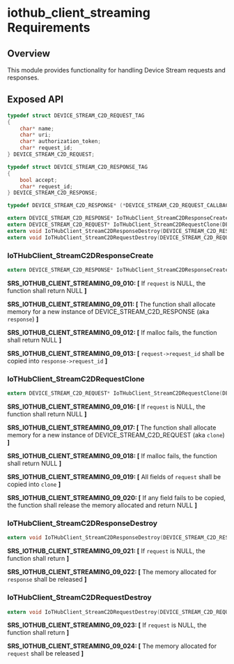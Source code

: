 # iothub_client_streaming Requirements


## Overview

This module provides functionality for handling Device Stream requests and responses.  


## Exposed API

```c
typedef struct DEVICE_STREAM_C2D_REQUEST_TAG
{
    char* name;
    char* uri;
    char* authorization_token;
    char* request_id;
} DEVICE_STREAM_C2D_REQUEST;

typedef struct DEVICE_STREAM_C2D_RESPONSE_TAG
{
    bool accept;
    char* request_id;
} DEVICE_STREAM_C2D_RESPONSE;

typedef DEVICE_STREAM_C2D_RESPONSE* (*DEVICE_STREAM_C2D_REQUEST_CALLBACK)(DEVICE_STREAM_C2D_REQUEST* request, const void* context);

extern DEVICE_STREAM_C2D_RESPONSE* IoTHubClient_StreamC2DResponseCreate(DEVICE_STREAM_C2D_REQUEST* request, bool accept, char* data, char* content_type, char* content_encoding);
extern DEVICE_STREAM_C2D_REQUEST* IoTHubClient_StreamC2DRequestClone(DEVICE_STREAM_C2D_REQUEST* request);
extern void IoTHubClient_StreamC2DResponseDestroy(DEVICE_STREAM_C2D_RESPONSE* response);
extern void IoTHubClient_StreamC2DRequestDestroy(DEVICE_STREAM_C2D_REQUEST* request);
```


### IoTHubClient_StreamC2DResponseCreate

```c
extern DEVICE_STREAM_C2D_RESPONSE* IoTHubClient_StreamC2DResponseCreate(DEVICE_STREAM_C2D_REQUEST* request, bool accept, char* data, char* content_type, char* content_encoding);
```

**SRS_IOTHUB_CLIENT_STREAMING_09_010: [** If `request` is NULL, the function shall return NULL **]**

**SRS_IOTHUB_CLIENT_STREAMING_09_011: [** The function shall allocate memory for a new instance of DEVICE_STREAM_C2D_RESPONSE (aka `response`) **]**

**SRS_IOTHUB_CLIENT_STREAMING_09_012: [** If malloc fails, the function shall return NULL **]**

**SRS_IOTHUB_CLIENT_STREAMING_09_013: [** `request->request_id` shall be copied into `response->request_id` **]**


### IoTHubClient_StreamC2DRequestClone

```c
extern DEVICE_STREAM_C2D_REQUEST* IoTHubClient_StreamC2DRequestClone(DEVICE_STREAM_C2D_REQUEST* request);
```

**SRS_IOTHUB_CLIENT_STREAMING_09_016: [** If `request` is NULL, the function shall return NULL **]**

**SRS_IOTHUB_CLIENT_STREAMING_09_017: [** The function shall allocate memory for a new instance of DEVICE_STREAM_C2D_REQUEST (aka `clone`) **]**

**SRS_IOTHUB_CLIENT_STREAMING_09_018: [** If malloc fails, the function shall return NULL **]**

**SRS_IOTHUB_CLIENT_STREAMING_09_019: [** All fields of `request` shall be copied into `clone` **]**

**SRS_IOTHUB_CLIENT_STREAMING_09_020: [** If any field fails to be copied, the function shall release the memory allocated and return NULL **]**



### IoTHubClient_StreamC2DResponseDestroy

```c
extern void IoTHubClient_StreamC2DResponseDestroy(DEVICE_STREAM_C2D_RESPONSE* response);
```

**SRS_IOTHUB_CLIENT_STREAMING_09_021: [** If `request` is NULL, the function shall return **]**

**SRS_IOTHUB_CLIENT_STREAMING_09_022: [** The memory allocated for `response` shall be released **]**


### IoTHubClient_StreamC2DRequestDestroy

```c
extern void IoTHubClient_StreamC2DRequestDestroy(DEVICE_STREAM_C2D_REQUEST* request);
```

**SRS_IOTHUB_CLIENT_STREAMING_09_023: [** If `request` is NULL, the function shall return **]**

**SRS_IOTHUB_CLIENT_STREAMING_09_024: [** The memory allocated for `request` shall be released **]**

